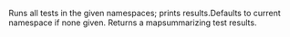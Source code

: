 Runs all tests in the given namespaces; prints results.Defaults to current namespace if none given.  Returns a mapsummarizing test results.
